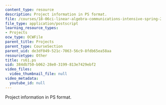 ```yaml
---
content_type: resource
description: Project information in PS format.
file: /courses/18-06ci-linear-algebra-communications-intensive-spring-2004/384db750b06228e03199813e7429ebf2_rs61.ps
file_type: application/postscript
learning_resource_types:
- Projects
ocw_type: OCWFile
parent_title: Projects
parent_type: CourseSection
parent_uid: de3df049-521c-7063-56c9-8fdb65ea58aa
resourcetype: Other
title: rs61.ps
uid: 384db750-b062-28e0-3199-813e7429ebf2
video_files:
  video_thumbnail_file: null
video_metadata:
  youtube_id: null
---
```

Project information in PS format.


